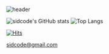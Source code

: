![header](https://capsule-render.vercel.app/api?type=waving&height=300&color=gradient&text=I%20will%20do,%20what%20i%20want)

![sidcode's GitHub stats](https://github-readme-stats.vercel.app/api?username=abdullahkim&theme=wihte&show_icons=true) 
![Top Langs](https://github-readme-stats.vercel.app/api/top-langs/?username=abdullahkim&layout=compact)

[![Hits](https://hits.seeyoufarm.com/api/count/incr/badge.svg?url=https%3A%2F%2Fgithub.com%2Fabdullahkim&count_bg=%2379C83D&title_bg=%23555555&icon=&icon_color=%23E7E7E7&title=hits&edge_flat=false)](https://hits.seeyoufarm.com) 


sidcode@gmail.com
<!--
**abdullahkim/abdullahkim** is a ✨ _special_ ✨ repository because its `README.md` (this file) appears on your GitHub profile.

Here are some ideas to get you started:

- 🔭 I’m currently working on ...
- 🌱 I’m currently learning ...
- 👯 I’m looking to collaborate on ...
- 🤔 I’m looking for help with ...
- 💬 Ask me about ...
- 📫 How to reach me: ...
- 😄 Pronouns: ...
- ⚡ Fun fact: ...
-->
